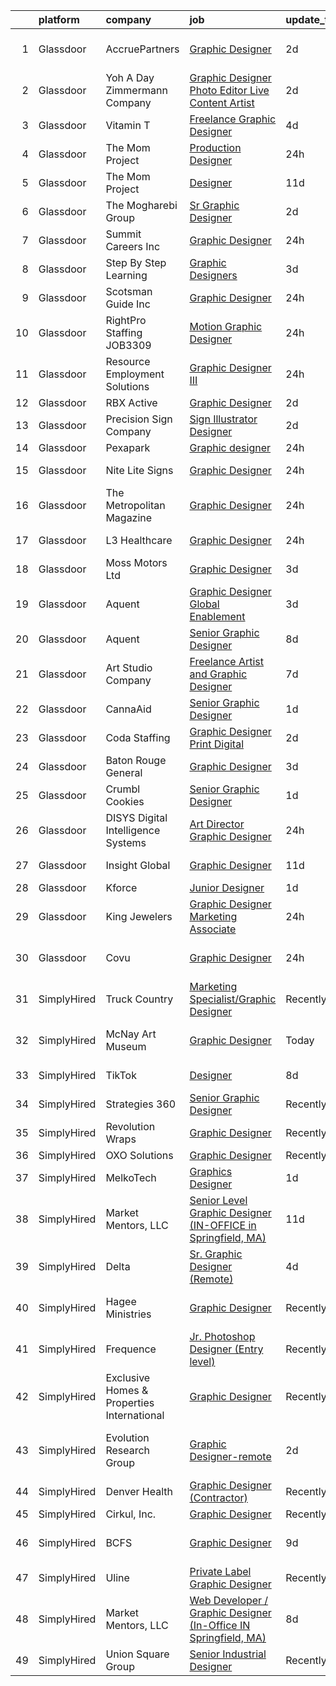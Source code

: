 

|    | platform    | company                                    | job                                                                                                                                                                                                                                                                                                                                                                                                                                                                                                                                                                                                                                                                                                                                                                                                                                                                                                                                                                                                                                                                             | update_time   | location                     |
|---:|:------------|:-------------------------------------------|:--------------------------------------------------------------------------------------------------------------------------------------------------------------------------------------------------------------------------------------------------------------------------------------------------------------------------------------------------------------------------------------------------------------------------------------------------------------------------------------------------------------------------------------------------------------------------------------------------------------------------------------------------------------------------------------------------------------------------------------------------------------------------------------------------------------------------------------------------------------------------------------------------------------------------------------------------------------------------------------------------------------------------------------------------------------------------------|:--------------|:-----------------------------|
|  1 | Glassdoor   | AccruePartners                             | [Graphic Designer](https://www.glassdoor.com/partner/jobListing.htm?pos=118&ao=1110586&s=58&guid=00000182de127346859fe6780e1e18f4&src=GD_JOB_AD&t=SR&vt=w&cs=1_e1f20e58&cb=1661583127728&jobListingId=1008091648049&cpc=A65DF3A704A48F9B&jrtk=3-0-1gbf14sr7kcn4801-1gbf14srqjm5f800-1b759a51dab745d1--6NYlbfkN0Cmq1pj5Dwku4j-j-jMxiR3p8DjIx5wPgrGZP7N5_dynGcPrp9S6jFTdQmrnz4JPZUYKRp41xuW1JN_i3niDfOPXFwpjUuxozI3iPeZo-DMHAWWx8A5ZAzOMlWjeO9crYuVmJBXDafwTztdsHcaye1RuATOvGeSX4PZGJCfImPDKafn-17UvH6s8kPyuuP3StrGfeHbQ94GeYNoGjte180nMk0Cu4yoVdmRJ1MgB10LgaTf0tAiFuXnF0v55nOO26TAiwaEufLYsswQLI2mjorzsZ4CWC68sXHT9O1oGBGfPb2QuY8Uh6K3va87NNepp_g9qyUemav0owUVDlKzze0UFJVN6U9xtpflZti5-2PdqVytqpiDK-QEO9uvk8_E3GUX6eVqj1jNwUObhNPTN1g0nGRSci631xpHT66r7s0aahm8eiWlH31_7ngpVW-7durSo1y-cOldm36KfaOxOfAeFn3OsK3N20z3-PUbCbeb8gIFr3sNJHgW)                                                                                                                                                                                                                                          | 2d            | San Francisco, CA            |
|  2 | Glassdoor   | Yoh  A Day   Zimmermann Company            | [Graphic Designer Photo Editor   Live Content Artist](https://www.glassdoor.com/partner/jobListing.htm?pos=123&ao=1110586&s=58&guid=00000182de127346859fe6780e1e18f4&src=GD_JOB_AD&t=SR&vt=w&ea=1&cs=1_d65d9b5a&cb=1661583127729&jobListingId=1008092127841&cpc=3BA4CE39D5B5DEF5&jrtk=3-0-1gbf14sr7kcn4801-1gbf14srqjm5f800-97c04bff3b3bab67--6NYlbfkN0Ae6Qmv8rNb3d5rEsMPL_plhvilYeiJERi7JqghURwQ9bq2mHgMGRGP2iYP1nqVQ_DIMryfs6BR5EyRixQCSfQQ1MuICmH795knzpaBdGJ9kSIKAtOkBBd-jxD4vAb_KigNpgnSCuBybEGJIMe3pDshcVyifdrpJZTLOeu60HVqNcceI-_ovfmSv43vsVD95zccYtfNBinTEEexBigNVO1r4HdNG9p57MYq67ObIBz7DR-V2PQpBmSJ1z8LkMW-D_A-Fl2HRQeLmoSpdZ4p5-VzHRMG1fWaaTmiWBV0u5Dho-SY84EiTPEnY7f_jtuOrqXvpnHbvCv8kznkQRFUTFPMX4Y8dRgLm3huVDZaz5w6GlJfmhbaIam5A9OGrT7AqJvqxC9Ck6ncU0rjcssI2foLYY8rWGHJ_Y6rdKn9r3V9BM8VBiDvldfX_FqhfX-4aKjmRDmQxuLP3Ti3HWVk_I1IkXYs4Nwjx6w%3D)                                                                                                                                                                                                                    | 2d            | San Diego, CA                |
|  3 | Glassdoor   | Vitamin T                                  | [Freelance Graphic Designer](https://www.glassdoor.com/partner/jobListing.htm?pos=116&ao=1110586&s=58&guid=00000182de127346859fe6780e1e18f4&src=GD_JOB_AD&t=SR&vt=w&cs=1_02a2d382&cb=1661583127727&jobListingId=1008086601410&cpc=3BA4CE39D5B5DEF5&jrtk=3-0-1gbf14sr7kcn4801-1gbf14srqjm5f800-2a6145ba527db4e9--6NYlbfkN0DMrcEu7yrtATojKJA7cEzGQ3FdRGWLh0CZQInL4ECGI6k5tN82kdM0OKoro5eXmjr7fUV5Azx3Q96BWSZXuEWamOGIxyfpabK2cK32W33kaDLMrubszJ7ACE4QBFRowpO7OPgtdidJKZfp5BJdzYYWnbxJHdDl6AUClhl1fsYER_XCq11VHxu4-rp_A4wXIzcR8SpNA7o0WSSTs9gUURxa3skhX3Jt3oj2q6OlokdD290hcpgVdA4xIrEpH3wol2g6fU1zmbH6IK6lfzvbpstdA4006rR_YzQGYVuz9RPNLoHTswYvqYawWFi31UzGc9uKxj8TSADMBYenahFYX4euYPGiWv5GNc0SmfbJRFZLtwpnKEXSuaYc0Miro2RVabvj5Xl1LmTQisH9-K-hZpYyEO0sTsjRw-43mRPTaTPAvEsLpgYBLNgkkvdRBN5Z1WwQ_1TFfsuePjsH7qvRHcUQEsCrP2BSpkE%3D)                                                                                                                                                                                                                                                  | 4d            | Remote                       |
|  4 | Glassdoor   | The Mom Project                            | [Production Designer](https://www.glassdoor.com/partner/jobListing.htm?pos=121&ao=1110586&s=58&guid=00000182de127346859fe6780e1e18f4&src=GD_JOB_AD&t=SR&vt=w&cs=1_2895965a&cb=1661583127728&jobListingId=1008097814880&cpc=F4EED0218A761C36&jrtk=3-0-1gbf14sr7kcn4801-1gbf14srqjm5f800-cb35e05b467098f1--6NYlbfkN0BDp_epf89aHDQhKpPegNJQ_ldQpEFZQsM9OcONMGxWx6pU56EKHF58QjVdAUvn2gWoL-Ic8rBLwdDlv2U1PFX2xkTH8PESUYB_mLTdiCQupCyzEtuDEaJ0Arxxmm_hRGQPo9cIuYBKNg8FCHq44k0X-i3DRSfthRoK8koPMIUW5MB5y0kbdTo2Sx-Ss1wGIqhxIibJ9iHTIuTCVLOQKld69pbGNtS_e-O6vQw5t8URAvyMhf67yFrig8jRRGpfThWT5SaqQyotCZfKkHwqZXpzk7jmebez0Ycbrt7ilB_t0aBal4mZOJoYy-2wjE2qemKjRiaIj0JtQZuq1Pd1bYjx5ODTZNRTV-EtDbsnVKAO1eEsnRcH25I-39DfWwjenbyKGangdnpIyDJ_i2Uz7ujdVtwh1MED7bNh6eDtPquHP2WGIG3wup05iZVZUmgx44WF4RLRaauGwEL4rL7HD3509gPT54LMLpzMtceW7Kwmmp-SAuq2Gv8IObk2Yl6B5joltN0rCzl-xb-_b4jNCSLIXUpwT0B7RguTRRIzRvR2ivxR35L5dMScRZzya62A-9XvhwystV8drQ%3D%3D)                                                                                                                                           | 24h           | New York, NY                 |
|  5 | Glassdoor   | The Mom Project                            | [Designer](https://www.glassdoor.com/partner/jobListing.htm?pos=124&ao=1110586&s=58&guid=00000182de127346859fe6780e1e18f4&src=GD_JOB_AD&t=SR&vt=w&cs=1_ee4e70ee&cb=1661583127729&jobListingId=1008072694796&cpc=2CAED5C921A5F994&jrtk=3-0-1gbf14sr7kcn4801-1gbf14srqjm5f800-967dc693308b72f6--6NYlbfkN0BDp_epf89aHDQhKpPegNJQ_ldQpEFZQsM9OcONMGxWx6pU56EKHF58QjVdAUvn2gUdKzeHAlSzK2W8Xh7fNOiY4bIhcEosveEZyAAoCT-VrKXDSbw58AmxYsT2hUcWzpewXjtM0uafV5hZDNjIC43RcCvYBHH4E7kMfL9hHre1Nsr4HFgb0YkvLfzZCo5BIWv-Kfw_S4GPAPkUYu0x4C5uBC5UmuO6oceTdRDBzLVPL-m16Ul7D0NSdNGAH6-DdCL4IRc1hU6FAR_9E0MRqlqe7INDYVcMHdQkPvdcFMTIcVfJGyycVq0RplEGjo-npij9fGwv3tyjj9qsYczDouzHbbkGdV9tXbh_v7Z23WjtHDpQegysQKpYV_SXHpdbFnen3JEIB4gL-lbdCCwLFA8Nw9EaqyFhQFSYFX-IH9e-4cKM88AoaTa6O-TW2TdNKgG-SKiTY906x6s06koSmbUtYU-8d_yhqxZMw2aoNCFVkq5W3SL1w_SoMX5KmikZb2jZnQJYjI0gbXVfrleVUW0m7JYJyYmYOga4M2g92fda14pjhpblU0Bb_O1O9qXnqq4snWF2JF3rLg%3D%3D)                                                                                                                                                      | 11d           | Beaverton, OR                |
|  6 | Glassdoor   | The Mogharebi Group                        | [Sr  Graphic Designer](https://www.glassdoor.com/partner/jobListing.htm?pos=110&ao=1110586&s=58&guid=00000182de127346859fe6780e1e18f4&src=GD_JOB_AD&t=SR&vt=w&ea=1&cs=1_f3fa637e&cb=1661583127727&jobListingId=1008092149087&cpc=149B3D5996025BBA&jrtk=3-0-1gbf14sr7kcn4801-1gbf14srqjm5f800-d8b0986554671f15--6NYlbfkN0CdcVd3SDA1nO7RkKTAACmPV4xEt72Vls8LI2dqcgyOeNfcWbYDeCLRymnNow6wFu_UDi5KvXtxx4Bz9H6-7ee-kgo4nHcSRGICRPCVAdTzkha2xcbZ-aiKiBLAOYW39SdI7XLlSKAfN4G685nlhuTTXev0R3MJzWfBEZAWfnwV8LFHta9WKq19ExfHnloSiwQjApdO7Sq4GeKuXIaMcqcCLIM2Z9oHwuke6f0TIh2m5mrpXUFi-O8KmOH9zgKlVrs5KUDlbAFNO5DofbIvV8GyaZBgvnwSE_ruEJoyre-Z_qqWvRLJZSHKqttpK5PBWyusDkr7Iy_Mo02lXPB71G3JSqgD2D0_7r1vjBN0PGlFyqmnUrZh_c75LTRYQQIj2oM95moZ--NwIv6D7AZ0UqCYlizajTWL00AvG6WNtw39QbI36G0QtsDjbPQsecnJERcXXf-x8T8B0_1e9V_fiiec_4SHPSvntOWy20CrLdZSx7aUQT540RTc6A5VdVKSU-o%3D)                                                                                                                                                                                                                   | 2d            | Costa Mesa, CA               |
|  7 | Glassdoor   | Summit Careers Inc                         | [Graphic Designer](https://www.glassdoor.com/partner/jobListing.htm?pos=127&ao=1136043&s=58&guid=00000182de127346859fe6780e1e18f4&src=GD_JOB_AD&t=SR&vt=w&ea=1&cs=1_5cd1451f&cb=1661583127729&jobListingId=1008097442437&jrtk=3-0-1gbf14sr7kcn4801-1gbf14srqjm5f800-6105d00fe1fa574e-)                                                                                                                                                                                                                                                                                                                                                                                                                                                                                                                                                                                                                                                                                                                                                                                          | 24h           | Chicopee, MA                 |
|  8 | Glassdoor   | Step By Step Learning                      | [Graphic Designers](https://www.glassdoor.com/partner/jobListing.htm?pos=129&ao=1136043&s=58&guid=00000182de127346859fe6780e1e18f4&src=GD_JOB_AD&t=SR&vt=w&ea=1&cs=1_020ea8d2&cb=1661583127729&jobListingId=1008089893648&jrtk=3-0-1gbf14sr7kcn4801-1gbf14srqjm5f800-9d5efbbbac5ff951-)                                                                                                                                                                                                                                                                                                                                                                                                                                                                                                                                                                                                                                                                                                                                                                                         | 3d            | Remote                       |
|  9 | Glassdoor   | Scotsman Guide Inc                         | [Graphic Designer](https://www.glassdoor.com/partner/jobListing.htm?pos=101&ao=1110586&s=58&guid=00000182de127346859fe6780e1e18f4&src=GD_JOB_AD&t=SR&vt=w&ea=1&cs=1_cb68cac6&cb=1661583127725&jobListingId=1008097527336&cpc=BFE8C4BF51BDD557&jrtk=3-0-1gbf14sr7kcn4801-1gbf14srqjm5f800-6aa205e0ef331a9a--6NYlbfkN0DbYZcs_UJOeC4ChOpzr4q94_YFUSwL-W0cUimrDC9oMbJ4cvG5OkOdTqRVIxksHDrGmXdguoIoaI6GKIPxggH_UlEJInekOloNBoSbLGyXgfGmUx73GQ81-obNHXeJm5eFQCaAhHtfziL-bjlfvYu0Zndtf-23CC4V2OunCtIWSNjdsa4SXzie-2LUnOX-Pv9rVADRAxYmv3jzhoHEfjCkxYPaVJDoAHXB76vICdW0LhXnpsc7NBbD-4owFS4aXsvfYYXDBAhHj9EppHz31aTuVoH7jlGX0W8DLmYPW7RVn0Fk4XmCFddBkmD4y9lLs8DBQAWwrIiPm6Sbfia0vKT3vzXQBGESma5foGf3lLWqs35MY-tDtp9Rp_9Mjx6OzygYku1kebUEN-GR8Prh1k9-uOnrhJE4htJSlM1ggCwJeuNN-NwtiPoh60FdiG6TBAHHX1V7MVbTKwpODZ1GtpHKNxAwgbH5lxRqrARCMXcBtMwTZM1ezUEsNOLV1soBNtkB2HYtnZ_pAA%3D%3D)                                                                                                                                                                                                         | 24h           | Bothell, WA                  |
| 10 | Glassdoor   | RightPro Staffing JOB3309                  | [Motion Graphic Designer](https://www.glassdoor.com/partner/jobListing.htm?pos=114&ao=1110586&s=58&guid=00000182de127346859fe6780e1e18f4&src=GD_JOB_AD&t=SR&vt=w&ea=1&cs=1_6d596b4c&cb=1661583127727&jobListingId=1008097046697&cpc=F5E96E35A1725171&jrtk=3-0-1gbf14sr7kcn4801-1gbf14srqjm5f800-a888db8d285ab9b4--6NYlbfkN0CJfZ7eZoXlu3WpIyheS23JADRVPs__lPnDPOApCreD6qTRTNwQoT5isMbXmmLQIuzE-sKyyN66_dV9GDrzqUg4qaWg7T0SddcfHfCNDJLB-LlVil4tye1OKMb7hiXKPqD-SMvLDyqKIGN01OQRWMS5H4WfP9xjbOto9v_t8ieYqbODSWv5igz7gM6bz8GNGQtr1ybRHIFuVWY4n-oBa7EpTpbKzDClm834Ai9tVk1F6vuTeAYNmVHpHHYTsS-zVBVUfWkPgEXLe0VbNnLijEM5A0gNocHydMKa7cDRbKfNAP_KndGpzWTuo50WyWq9JYTbu95C9g-RYyyy3peUP3nWpKddh3UDmISc7LE6QW4L5i2-0ZeJ14z1vAUn4X7QxkfNCZtPXNH4ZodAE0DjJJVKutkZswNNB55bF1-F8Jsomo1MwilmB4P0cNXTCmT_vhUfqBmxlp6xP1usF7tunZMr31x-nSM3A4HXrRwqbhocVUp6-Wye09F7AmmuYCKHdm6RMootR0xRYucdkeCt5HiJ)                                                                                                                                                                                              | 24h           | Nashville, TN                |
| 11 | Glassdoor   | Resource Employment Solutions              | [Graphic Designer III](https://www.glassdoor.com/partner/jobListing.htm?pos=122&ao=1110586&s=58&guid=00000182de127346859fe6780e1e18f4&src=GD_JOB_AD&t=SR&vt=w&ea=1&cs=1_77486fb3&cb=1661583127729&jobListingId=1008096972655&cpc=1CBFC3E34E2A31FF&jrtk=3-0-1gbf14sr7kcn4801-1gbf14srqjm5f800-7a9a9db269452727--6NYlbfkN0CMow0D_4_5Nl6HIzi5gcbSe6LV3czUvLPcY8ePqTJDHJ2KbivIBSmfiM_VIc6hM1rfN3tbYcIvyIBcYhP49QoNK3mtRnOEXbeXz5JP64Glvxjgikwlczlx2tvZ2BQJF2LMkdrsyEYadGF53KhG_vWgeEZwuPmmj5fkUl-LRWmAWY0-jb457XClAKGz26cwwU0sdQstmOsDiBBR_endtFTyKl1KGUe93GJrDXI67UIFQ0m-1O8NsZLHCRAxqJYUcueLXj2mWxDoi1Q2qEJaOAQfmULiNN0AYi_GBoVnVmLfDCZPHaTooyXiKnbV1X20xdSdqDcdjpKWCwSoWkxseks0sHlWAYm_kfij5ys44JILazaKtWxU3g-WnaJozu-_ujY6eWm18K6GmSsHZU4pQCZS8GZ8NCPC2dmKtgRjmnlwJpV-A3zs4K5IGkO9kfjHPpRUXGzt-BdStRLHButXKaGFgeBOA0QPjv58CHPlXIkYpqgDO05k_uO2eYJrnK_0oq3GfnaMfA8PL79YVgCfAqAKoKVvHHKOk5sE2YaRM5OORPBDcugDEtAyD5oi1ZSCPlgWCBQVVz03oRStKrzVx8zYvBoRpuqEA-gMb4z8sYXFiY2rsDcUrQdNQRSQbVhjsG-oV_hJw1r96BNieilAvTjxWtO8FWSfQBYOL8EQ53Ij2JkYT_wkJCSsVOEieMiWY9dKUIIQxGkw3ZBm70sD1FhJ) | 24h           | Smithton, PA                 |
| 12 | Glassdoor   | RBX Active                                 | [Graphic Designer](https://www.glassdoor.com/partner/jobListing.htm?pos=105&ao=1110586&s=58&guid=00000182de127346859fe6780e1e18f4&src=GD_JOB_AD&t=SR&vt=w&ea=1&cs=1_dac5834f&cb=1661583127726&jobListingId=1008091189333&cpc=5EFBB0462F9C6B7A&jrtk=3-0-1gbf14sr7kcn4801-1gbf14srqjm5f800-289573004f7456a5--6NYlbfkN0AZvhOkyAhBdk5de4Z0mdPYLhvhL4eVWkjtXgH2Go7PuIdAUD17TwMWIJkGRmLZnciOa0W4erjuapWt7X1kNEoSs4lcJEJ8f-9ZQDICDPK47gZt1PkkeeQuVUPlJ2O7D4GBwhz2cGwx3nljkv6kwc9qTbZVxZU6WgrQIH_-wF3tEdalNYITdhZoA9IpdQdXY0yoINB9i30ob-0POQktAnZJZjJkKe9DH2fAlFmkrtrnGNh_As7F-rHd1xkvMg7wqUh28t_xZJAiuIyoMbl5I4Q-7IdXp_hWGMVqBU1Gi0BsYVlikISU_BxAS8JV05MJ3ijMGtPu6e-_BPZ-cwQi7LqnbsWM4tSUpJEQXwigJsvVVpdzGwg-K-L_JlhYtlGK9y8l-y7i3OS4LcvjDXwk0YBaEzfHn2Ls6DyhNoh4Jv7c3ZpMtOt3D22G8vXqlYJspDDkYCGZDgNyTGxjdVR3mHGG6ELSK4sK3VAmHFW91vVX3F2BCYjW5fFZ)                                                                                                                                                                                                                                     | 2d            | Remote                       |
| 13 | Glassdoor   | Precision Sign Company                     | [Sign Illustrator   Designer](https://www.glassdoor.com/partner/jobListing.htm?pos=108&ao=1110586&s=58&guid=00000182de127346859fe6780e1e18f4&src=GD_JOB_AD&t=SR&vt=w&ea=1&cs=1_389b32a2&cb=1661583127726&jobListingId=1008091328277&cpc=CBEBA1A9D941894A&jrtk=3-0-1gbf14sr7kcn4801-1gbf14srqjm5f800-d538a343d84c6ea9--6NYlbfkN0Cp_WSJKd_Pz82imZmURPbhd3kYBsiZi4lpMLOH6vOlLPzokIxeo4E36x6_oExGbIYNQIG8VvVFOr3L7vCYh3gRewMD6cjJXCpfxYfDAQzfbQbC5s5NQzrc6ZggbkFx2nHvysUGZ4ilHt_fQAuyZ1SEv5pd_3AvhIIkmLKLLs_hbgfjmv0AjEYMHJI2IoEMT33Gd3lRo3kzgdpXXa7Sn3yby9mXRZaOfbqr46YUvuqA1rRryAP9_dK6U8LeY3MktBv7UbwJjvqPTLm1s52JGVF3RXQotRs6Wu21VHPpcm4fyOYZBU-H_OCqP_lbfzpSHAp2b-sioOqy7oblGJf1y59WnwHYZ6TzRnNmEt-Z3ehePxbNOajIju4nSdkQiNWhMns0YTGW8wDbRIQh8Fa1Kb01nMCuLy4Kjx94wKF2NVHDoTAzEpm2GFWd3n9LvKIovD6rhvuoifLGpynj6SQ8mzh9yVBBw5vPsIWQrNRbLfgL3N-dTxB2ImkiNKHPwZLi4-w%3D)                                                                                                                                                                                                            | 2d            | Golden, CO                   |
| 14 | Glassdoor   | Pexapark                                   | [Graphic designer](https://www.glassdoor.com/partner/jobListing.htm?pos=125&ao=1136043&s=58&guid=00000182de127346859fe6780e1e18f4&src=GD_JOB_AD&t=SR&vt=w&cs=1_ee71536d&cb=1661583127729&jobListingId=1008097799772&jrtk=3-0-1gbf14sr7kcn4801-1gbf14srqjm5f800-80ee3eb2c9c478f2-)                                                                                                                                                                                                                                                                                                                                                                                                                                                                                                                                                                                                                                                                                                                                                                                               | 24h           | Remote                       |
| 15 | Glassdoor   | Nite Lite Signs                            | [Graphic Designer](https://www.glassdoor.com/partner/jobListing.htm?pos=107&ao=1110586&s=58&guid=00000182de127346859fe6780e1e18f4&src=GD_JOB_AD&t=SR&vt=w&ea=1&cs=1_b1d67712&cb=1661583127726&jobListingId=1008097710154&cpc=14D5209370AEC984&jrtk=3-0-1gbf14sr7kcn4801-1gbf14srqjm5f800-ad108c851840b198--6NYlbfkN0AStM5uF7tBLhgm9_FHbovZOUaMFf5ohfSncfvniFoe_8NvqgvHYA7pjT-mXTY7g-l04IbnFGzpjQIADNZTg80hK--u7FpXjkkhWOPakryl5mCcvXfoLK3eCtoC4WF8JS9sZhsJ12gqtcV7MPYufrzOwvvOKW5Osw71R_9iLvskvjIKyVNghlClxAWBHpQR2k_BYQ826YTvjQagASS3qGdN0G2cu0513xHA40URM6ow9ZEK0Ff1phdiJ7STShcFBzc7eKLinopqsPOkC_wM39cb26E_7v0PIOT14qOnfbCGaBOHTkJjaZhuqBjVmmE0YA70TxaGhquqlWAN6AoKESlABG7_6nOTWcwc3wgWvCOuba1HeOYt50vhxszfPPVn6bPK3l3b7aQFPd-hWdE2P2YgfWGD-ZEQz4dnHlOGqZ07UwVKycaEamPm22eJJ-MOdI2mae7jwRzUWH-7VGpTcDGpDnYHR7A9pEfYyR-0azOhy5-210itjNv0-3hTqvepaPuTztMZRMz3fA%3D%3D)                                                                                                                                                                                                         | 24h           | Santa Clarita, CA            |
| 16 | Glassdoor   | The Metropolitan Magazine                  | [Graphic Designer](https://www.glassdoor.com/partner/jobListing.htm?pos=103&ao=1110586&s=58&guid=00000182de127346859fe6780e1e18f4&src=GD_JOB_AD&t=SR&vt=w&ea=1&cs=1_b5d622a6&cb=1661583127725&jobListingId=1008097048338&cpc=A8EA696C92E7776B&jrtk=3-0-1gbf14sr7kcn4801-1gbf14srqjm5f800-f4530187611f929d--6NYlbfkN0ACu_hgM4mYOpGjE6TXudS1eLEYdlotK5aSiNrSIRlNjkkh_z-L-is4iZHkUnPaTcfPC8yswahdH1WJCeIXJQ4xhpECcEzNVcDLijQdw6b1Gv3fZjv4v0WleAFaZ0RlcEQ8K-aUYgTQQvCUtsOoF-k4NDm4WnKUTNz2x2zwQ_kUdDmIfDpMq-AdgTdBeLmzoJZclbWirtuSfN_ahgz_IMylKtqiBz1Y0l1rViJipg3BwiItITG_AZ-d7P1tzP9a5MfEFlMtMFtCbvKN8Od_1XNDooMWRiIgni2FejmtUIf8q6Y-DtkccDfZJeOuwzidJo8asAYIqXWwZim70WIauaV_8Xj3xX-T2PR9iBVrnlV_m52B9jf5K7jtjqMzhi99_YUFcOFFiUSjim81IObu9nqz1dXOTfLtFQ4yqxU6DonomBqJ2zqyr1nazHZ4TzgAEVSZZaxoK6DKMeKoR82VUQl2lH5iAzSyJJoF_RzQKJOqzOFdmudOzpmGfa5kyj8pu-S0uFug-Bxs9A%3D%3D)                                                                                                                                                                                                         | 24h           | Remote                       |
| 17 | Glassdoor   | L3 Healthcare                              | [Graphic Designer](https://www.glassdoor.com/partner/jobListing.htm?pos=104&ao=1110586&s=58&guid=00000182de127346859fe6780e1e18f4&src=GD_JOB_AD&t=SR&vt=w&ea=1&cs=1_317603cf&cb=1661583127726&jobListingId=1008097417290&cpc=9C2286EA3771AAF6&jrtk=3-0-1gbf14sr7kcn4801-1gbf14srqjm5f800-e39332026d80e6c4--6NYlbfkN0ATuzukLZvOA7Cxi5gGVTPK8s05ijijAIGQnHXs5Od0Xxlz_9ucv3NNLccnH4K6nM3FLwoqtQGQa5yrOAWrNB2pTKDiHzuruvRkWrdUTuNgDcHE0EaFN093eO2aFV8Whyqeh5i6LjlCupAVuCqTRWuCxBTgJPsDbmBcRJpEASU28EPELiNgDK4b-Ikp2gsUbE-_gLEYA9C7vISrFFLf_MAnrNF4sVRE1LcMchH6cSRE-ngrEvwp5Id2YCDEvEXe3X9XMiq9nmn_ZZxdmm1yY7aWFczq3SMfi6bv0HinV3tvItERGARqpmws5WmC3OcDZX-lHK1QcZRBHf7D-TZGz91ak9wUU8lnX0yMlDByYUg9cKqGUwjt9L0cIXsi6bTSekvwSjBDZVaZDNcUH7LIL3gk-6gVm5n6sZ1z8gjbjuqFiOJp8_KXiyHr1eY8QRUYSpltbqLKuUp39I_2aXb0Yz2j6eQv92gSU-vpqKwcfY-98Kfr8Af5DpJoxrDteL97SZ4%3D)                                                                                                                                                                                                                       | 24h           | San Diego, CA                |
| 18 | Glassdoor   | Moss Motors  Ltd                           | [Graphic Designer](https://www.glassdoor.com/partner/jobListing.htm?pos=109&ao=1110586&s=58&guid=00000182de127346859fe6780e1e18f4&src=GD_JOB_AD&t=SR&vt=w&ea=1&cs=1_8bce5f82&cb=1661583127726&jobListingId=1008089439112&cpc=D69957E0862862E0&jrtk=3-0-1gbf14sr7kcn4801-1gbf14srqjm5f800-a59bb8619b1d1501--6NYlbfkN0AO6P3nQQmedbl83GwNa7OohnsrLmja52vUai2UirdROATBDeTXl1KmaA03busC5x82bJFJAfQ0NXDG8zePslFLa1YByHY-tOpEsgobmwi3ORdkZ1p1CIMK3mV3KkQKUS993eWZsZRs667OEMlALbrXkrnzDVMva0AKebS3Hv_UahYlFYbOX6Dlx0CRvMzExqv0cxC8ylN-lNimL24c2JagW4SFCivDEzOY4uE2_INputFy_7WiRoyvOPYqHUzZcRWfKN2f3JB3w7fZip-CD8lhvnXAWZuW5mSyATdoZh86VRrRIoIvPH9BzjcKZckkgY8iy5-egY_pd_C9aoXJMz9TEyuMd662I6G-Ic8YmJeCoYC6K4MkTPO0vY31QNftMJjwkylbRWEGMgK8yFoj0XrP4VsrrXfVvwoVWIrZlVooTkqs7dj7fxRBmkM_0211QybaW36DvG5ErFg7ff83MbQi_a_Ae6vDOPOsb7T6Bo1DlL1AJWQBEmH8)                                                                                                                                                                                                                                     | 3d            | Petersburg, VA               |
| 19 | Glassdoor   | Aquent                                     | [Graphic Designer  Global Enablement](https://www.glassdoor.com/partner/jobListing.htm?pos=120&ao=1110586&s=58&guid=00000182de127346859fe6780e1e18f4&src=GD_JOB_AD&t=SR&vt=w&cs=1_52641a7e&cb=1661583127728&jobListingId=1008089329193&cpc=F41FEAB56D215062&jrtk=3-0-1gbf14sr7kcn4801-1gbf14srqjm5f800-c3336224ba19dae4--6NYlbfkN0DMrcEu7yrtATojKJA7cEzGQ3FdRGWLh0CZQInL4ECGI9gD0Wolx9R2EDT7B77c2cRrTdmS15zQI5Kt5qKQEs9K58KxDk0HNH5KM1JKQpMBwgzF9rFTbIL_JFwaCRir1PvmAVw08v98e8-nzrcgRwEEClcY-VvwETDMyOLnWpkC3bhO2rL-0d8JyxWuWvN2swf1Ld5WXs1f-M0cHwjmBlAlaSbG5Rt8NysUiGlKhVIT17gmTuiwhdXvNFuD4MUQwDuuxStDT5G1q-mt_GRBWAUKpZLFrCcoraLChAfNaOqaIEbgZImJ9jedDMsO3StywKsFhKQd02zF6xL94IIJmm4NnLbx3PTOOF_99-4FQGbpp8K3nTmlZ8pMEGKIq9hlAFCtV4H2sERnjr2GclQcVNdO2F-_Uyxin9XhLzQIYVNfRzdg6Ep6lv1DhiLIekbrKN5zL1RvQ5JYISRVuKneImnc)                                                                                                                                                                                                                                                       | 3d            | Remote                       |
| 20 | Glassdoor   | Aquent                                     | [Senior Graphic Designer](https://www.glassdoor.com/partner/jobListing.htm?pos=119&ao=1110586&s=58&guid=00000182de127346859fe6780e1e18f4&src=GD_JOB_AD&t=SR&vt=w&cs=1_0ce1b440&cb=1661583127728&jobListingId=1008079523530&cpc=F41FEAB56D215062&jrtk=3-0-1gbf14sr7kcn4801-1gbf14srqjm5f800-08883b88a8db71b3--6NYlbfkN0DMrcEu7yrtATojKJA7cEzGQ3FdRGWLh0CZQInL4ECGI9gD0Wolx9R2v-Aex0-GK06A2fMJB6yTHxzk6oxxKY-DZBHMYGbnspwqQX60Xej05qq8TCr2PeJ6NLd-X2UfUXg_IvWTX_LcDISePaBgPm4PMhJQjQQLUuk-w9p0dh06yOwdycFkR6OwVr0pgCGXya8K0gVl79G3kx2WDcP04KKDxM_7_xgn0ebBdwSbUMfyM3mf0iutryZcIkA2flQLNENWVfGuPy1Nvnnl-ZQnMMQMfeC2-vxEb3b3jwA9qCRTEFAFHQjvdYL5wyxFoyXrcRQd9YqetqnAe1zTkW2g5eYVFT1DJhm8QTbp-gGuCaY30JnSkikqeRcuUhOCzAlMuHZiUV2Uc2677zJJLRonnrCvzwE2AsmZuZcm3p7b2IjhnWxa1gK8oyLg5qTM8BY5w6Ir_fLS8fPR2w%3D%3D)                                                                                                                                                                                                                                                                       | 8d            | Atlanta, GA                  |
| 21 | Glassdoor   | Art Studio Company                         | [Freelance Artist and Graphic Designer](https://www.glassdoor.com/partner/jobListing.htm?pos=106&ao=1110586&s=58&guid=00000182de127346859fe6780e1e18f4&src=GD_JOB_AD&t=SR&vt=w&ea=1&cs=1_b1ecaa97&cb=1661583127726&jobListingId=1008081695157&cpc=56C4EA4A1A191A49&jrtk=3-0-1gbf14sr7kcn4801-1gbf14srqjm5f800-9396e9a279fa35b4--6NYlbfkN0ALmgNf42x7YEuTLQ5-efStH_XBJQTIREy_nAcK3-m3BWqXDy3YkN4oAc6b69r1uRLouu2J77DPjcaSY4APfgmbbrU4KVqSQO7uZ39vV_mL8O7pbwT-hghrNhEZLslXU74zVzypJ-0_FWcgjYf_JDjj-yTXcOIAuFFg42xALbDrLBUmgPHGROvLhGqPbmmABkLxITQFa4K0DBkID7WROWYvXg1_8JS8AlrLpsd1HpvLy2o4pkA0YftetpcoOBs49fIp8adq1qEh9nwEayyHDDWfwQ4s5fjomWeRgQUFYQbtupvMBXUW4WKPByeBkuT5qwYjDZ2QXV7BOeON2kK-rVoxl5ED6elEUlbqSm8k2s7OSmn5p51FXbCEi65ZuQdVoT42Im3Ev6mx6-0i5B-7BN0jIpiyVAxkilMAcDxNwd53bq8K7FlYkTnymnkrfUa-ug-9MZ5gyUvkTLKqvXxIw7nJ3czGQNZQiV0miNa23fxfbFiCmZxV9JMpvqhmblUW_bMasQN9wjkLOo5J62PlcLzs)                                                                                                                                                                                | 7d            | Cleveland, OH                |
| 22 | Glassdoor   | CannaAid                                   | [Senior Graphic Designer](https://www.glassdoor.com/partner/jobListing.htm?pos=102&ao=1110586&s=58&guid=00000182de127346859fe6780e1e18f4&src=GD_JOB_AD&t=SR&vt=w&ea=1&cs=1_326f4766&cb=1661583127725&jobListingId=1008094558864&cpc=75B6770C194DCF89&jrtk=3-0-1gbf14sr7kcn4801-1gbf14srqjm5f800-00e8462b0623fb0b--6NYlbfkN0BlEUO7h9oLQH_lS_HgsXuHMUHZ4iv0K-N3-E5R7X4la9Ftcy4DiTK9hYn2R-rYhePcuVwvCeGkT3iuQdISiDLO3adTyKHysXA2ICMjJ-eF6x9LctnVDR_6FP4r3GcNybXU4TlDxQ3bm0CFEjac6CIP8MEwbOYvzqIo9fBP1pBT7qqvNnEqr3z0BiWyP01Udd9SW-2b0qvFQIfysrwTEH1JiUnIzAY1sdBZeyuWUinHJv2t_tFFsm6uoUdKiKuU1TTg-jRTp4yICBJMz4w2PYLfx5CBeCSq9gPSUrGjY-hnPfTAafdljtrepOyX47rCqoaGZGkBbrrWoYIOG1f4Houz_-3807tlnhs_o62TX5PAovQVYdfbvkeMDoVZI72eSLX6r-Hq4WUbOtpoqZ6g61rhb4S-Tmx3VZz94-tl36SQ7Fq4c9L0D8bNo5eIHnSyKnDwZcM6tXRTzxEqPxD0kCVCy5Lvb1ExDNaeKZ-YvlcCTEuqHWByxI0WqwICKhO_aSr1FW4QPbAC6g%3D%3D)                                                                                                                                                                                                  | 1d            | Miami, FL                    |
| 23 | Glassdoor   | Coda Staffing                              | [Graphic Designer  Print   Digital ](https://www.glassdoor.com/partner/jobListing.htm?pos=112&ao=1110586&s=58&guid=00000182de127346859fe6780e1e18f4&src=GD_JOB_AD&t=SR&vt=w&ea=1&cs=1_a5c37df2&cb=1661583127727&jobListingId=1008091652812&cpc=8795CF9063CD573D&jrtk=3-0-1gbf14sr7kcn4801-1gbf14srqjm5f800-bf6ea5aac95a4eec--6NYlbfkN0C5up8pocnOUuPpfh2JSraYyMKB28tRRaLe15QMqOyW6AdaSU1ahSxygcAzLkjOs6mQGZX7qOBcGvD7husLz8Ad66d-o1bYTNWHPlwFkj2hjgQektR4Czdgsryyv3rNGvyOek0oApcGFZ54OYvLoOIb7yUBHE8p5qAeRYA6Bh725LVbh3JxdmYBOuEbQ0UA1UahHwB6r0SjIpKvAxzr0mc0s38WXoKHbyXkv02fp6gzVm3Ehql4gm1_C-wWgAvOlcrrV7JCBbujqciBFOX78V5DxqZo2CgTNIoXdGdOP_RBhiVMfJOFpsg_Y_swQ2BHQdgVmKupfMRnTTrTqOdduEQ_h4KBZX0ZXOUTRKnkKpWsS1scR8i2fMOoQtrstkjhOWSR1mU9znhRy8Rmse0bHfqhSsCGnUKSO7W4DGX8TbmyAY9b0n-gpZQe7y_zu6IHW8yvbCaH-jLNxl-w7vp1UkdrUTwr0FFDd0pZwKPTxLWS_bkAfxuLePdjMnP3ERJ0DNg1s_zxcvFej_yUzA4kOgTS)                                                                                                                                                                                   | 2d            | Morris Plains, NJ            |
| 24 | Glassdoor   | Baton Rouge General                        | [Graphic Designer](https://www.glassdoor.com/partner/jobListing.htm?pos=126&ao=1136043&s=58&guid=00000182de127346859fe6780e1e18f4&src=GD_JOB_AD&t=SR&vt=w&cs=1_2bb018a6&cb=1661583127729&jobListingId=1008087822027&jrtk=3-0-1gbf14sr7kcn4801-1gbf14srqjm5f800-c5c8e30817978819-)                                                                                                                                                                                                                                                                                                                                                                                                                                                                                                                                                                                                                                                                                                                                                                                               | 3d            | Baton Rouge, LA              |
| 25 | Glassdoor   | Crumbl Cookies                             | [Senior Graphic Designer](https://www.glassdoor.com/partner/jobListing.htm?pos=130&ao=1136043&s=58&guid=00000182de127346859fe6780e1e18f4&src=GD_JOB_AD&t=SR&vt=w&ea=1&cs=1_cdd1a829&cb=1661583127729&jobListingId=1008093732515&jrtk=3-0-1gbf14sr7kcn4801-1gbf14srqjm5f800-ae56ac6eb9b890a9-)                                                                                                                                                                                                                                                                                                                                                                                                                                                                                                                                                                                                                                                                                                                                                                                   | 1d            | Lindon, UT                   |
| 26 | Glassdoor   | DISYS   Digital Intelligence Systems       | [Art Director Graphic Designer](https://www.glassdoor.com/partner/jobListing.htm?pos=117&ao=1110586&s=58&guid=00000182de127346859fe6780e1e18f4&src=GD_JOB_AD&t=SR&vt=w&ea=1&cs=1_eda546a6&cb=1661583127728&jobListingId=1008097638434&cpc=AC285F3A3ECA6BB0&jrtk=3-0-1gbf14sr7kcn4801-1gbf14srqjm5f800-dddef2b0830758d6--6NYlbfkN0BTYkY06FZEdAAtNWO-eDAfNklmfZymsMF6eFRONl7rAMN5x_2sHrqXfWPo9rHDxSOybWjqvu5FbRAKp4Ye4mhk6wCx5DqucpuCpsiJPd9HKcUqEkXpl1aDN5rNSk046Z_3XF5vqLZyIItKRiA8UDRcHiI8TPJd4JeuEr9vNGKNEh0SMIE8Sg8Vw38KxjJxq1MxzrSD_tLFWuE64zjKQ1ZUydYnY0yCG_1jYrdG26GXo3n6oKmYBUDfYWwjDsyD5T5SXufxG3ver58kBh3z8D5P6xWDmMRQq6-Bk-Ai6aBQrNlJTiVXNHQF2PnGVNbqiYLMvtqJEenGgzbZUOR8Bd3UUfZX0CimdLlIJ8Eo_erqDcF_hlk_p5cB6_yUQ6GWpZCtt5dNijDKdvDg2aQfFuKSYfuxyXup6PUu2YkCZH2MW3MqVRm4jVC1MWFuY6xwHnfFaMe5MfjfL60JYqtzRgMJovnNU9qh5SPZhQd_W8vbU7dROZQJPm4rGYAj3f_ZUQSofzZUXjlUwPXt-N0RWpWO)                                                                                                                                                                                        | 24h           | New York, NY                 |
| 27 | Glassdoor   | Insight Global                             | [Graphic Designer](https://www.glassdoor.com/partner/jobListing.htm?pos=113&ao=1110586&s=58&guid=00000182de127346859fe6780e1e18f4&src=GD_JOB_AD&t=SR&vt=w&ea=1&cs=1_5f0cae92&cb=1661583127727&jobListingId=1008072469756&cpc=8795CF9063CD573D&jrtk=3-0-1gbf14sr7kcn4801-1gbf14srqjm5f800-94bc4dfec7494e9c--6NYlbfkN0BKkHZu3wF05EeDimN_p6sYpKCMArvwa95YdH7UpkaBCuXZAtggzO9lWFPdGsiWEnWoZKOtGEPRM2VDjm19OBMzX7uidoA9K6x6e119oZHhSg-cTAe1kYo1YZr0R8xgKo_Nm_6Iax-6L00BR3UBTLOWYv6fNRwXUwiMpRoMu4HTQtFGovdlvFxlR8XhnDwa19OumwhmUcMeSv-YQ8_Hof8fPrJs93WLGUOsQiX7dTY0hW-j4vz7sS0li7azuwQ59H7a3BXNiTxeA0EEjShI7RDLqVeFv_kUsSZqOGaJSXTup3m-JIdUEf_I3vpJWhXfz6A8u4gf48as1a3yPUYqwhyzUUMkhNIYXnVECkE8pkmFjJeFPXC28UhtwkV8ZxumKVto5qhrpLwHB8a6aaVL7lP0iO1GEXVsFLJ9lPOa35BD3dM3fbxs07Zb6Yobg05yuHrLPOFUTvlZrzZE5nHcxXJHEBvlcVEAMugx-J47DMFwu9AjwktByjb7xG0_Z8HacOI%3D)                                                                                                                                                                                                                       | 11d           | San Ramon, CA                |
| 28 | Glassdoor   | Kforce                                     | [Junior Designer](https://www.glassdoor.com/partner/jobListing.htm?pos=115&ao=1110586&s=58&guid=00000182de127346859fe6780e1e18f4&src=GD_JOB_AD&t=SR&vt=w&cs=1_aeb69b5e&cb=1661583127727&jobListingId=1008094267894&cpc=AC285F3A3ECA6BB0&jrtk=3-0-1gbf14sr7kcn4801-1gbf14srqjm5f800-817b2b742e64e586--6NYlbfkN0C5IatSLh_Ak1q39eQQoPIxD737RW9NeiYGvIRXkrLjEBkC4LI6KweFWWPiS1PvvlxUGdptNRpw1mKcG6uwONvCySWnoOePvZjv-5UDHtES02hrrnV6BclfjQyml_vWbILDvjFYcbpWqzkbxJHd24OcR_-727oMjFKmKdl_pqhcqQIsexL1rmigQoTUCVV9GI8Vwr3wREQR2HuhfGOQ89vSEdczseBQV_n_bipy3DQ2utWogGivV1h0h6G1is-Qru7VvtOeRvlIn_qjawNQ97BthGObXmFXSghN-smCVHj-LqrZFo6eqE4VLZWFHkC_ivwK9vXnF3QdlXMUo09eIWS0y9Bmht4ewocx5FalIpsUAA3056bi5scXviXkHsZck_bwYPzQpCq3I8BYTwjKkyMCj5TC4SH-7gxGw26vXlib1Hx_rfeqEh7SDtkzCFS_ItGlqyVHnnnP038OtOMtIjqPoaIfIioarhh16iloB72neM77H_az3MDd0k8Zk7zxetbLdfqqTkGiMhrQb74Kx2yaMoIPsHIoYGXINnV8kQRoAUllkayqrc1FH_SrWFK_vhIo1lZO8E_e4oYe-QfvW-e_9zpQrlIKhYo%3D)                                                                                                                             | 1d            | Draper, UT                   |
| 29 | Glassdoor   | King Jewelers                              | [Graphic Designer   Marketing Associate](https://www.glassdoor.com/partner/jobListing.htm?pos=111&ao=1110586&s=58&guid=00000182de127346859fe6780e1e18f4&src=GD_JOB_AD&t=SR&vt=w&ea=1&cs=1_39c54151&cb=1661583127727&jobListingId=1008097334565&cpc=0FE1F5EA2BC84A01&jrtk=3-0-1gbf14sr7kcn4801-1gbf14srqjm5f800-1b0270445c7d3d47--6NYlbfkN0BTy4Vq3kUv-8E8fBOrhZt-7WJQYqv7u2ur6JnxlE7nq0Vi-lP5L835Y3TFk1otORf-EGN6LgsX9pz042xlAJRfEm8xftygcMUazRF1gmZfubk3NUxgBsiIvyIk0CPXi0jDTKhMASys5j2M2WGUHlOhMIy2X9YMQ_R_CC-kqdSKbZs3Ew7S2w5eq1HqA9zBt2lxE4qiZXV3dBWzB0bVZEucrdvsAKi9gSdHZbIMQxPG_L9uWEUmXYCHhHIKcIs0myEG1ol-saZ_gQRNUKBZIyJtBuT67eA_uVm16Wz52eMAyTCRkGLtHYAlO2YUjPtIH0j4H9khRDHRz2t7GT1t0P7WE2HNdfvLB5psrOzhspIO3WuwlWPO8wnA_rGa0hfsvkdAK8QOUUKZKZdDFQ28YXKjMA4YOiH7XoBMwrhpDtCAhholpaMrR0wFMl_FFGn5BEBdJRT8f4ULURmINETCLMCmAc6HblxtcNLe71-d_fhcIKBDO9XoW_wzXj87aW0NGIQ%3D)                                                                                                                                                                                                 | 24h           | Nashville, TN                |
| 30 | Glassdoor   | Covu                                       | [Graphic Designer](https://www.glassdoor.com/partner/jobListing.htm?pos=128&ao=1136043&s=58&guid=00000182de127346859fe6780e1e18f4&src=GD_JOB_AD&t=SR&vt=w&ea=1&cs=1_b431d78f&cb=1661583127729&jobListingId=1008097826139&jrtk=3-0-1gbf14sr7kcn4801-1gbf14srqjm5f800-6f8b7bf054c6adf0-)                                                                                                                                                                                                                                                                                                                                                                                                                                                                                                                                                                                                                                                                                                                                                                                          | 24h           | Los Angeles, CA              |
| 31 | SimplyHired | Truck Country                              | [Marketing Specialist/Graphic Designer](https://www.simplyhired.com/job/fWrIA1OSMVNZKoFpeEy3q0gydqixTTzSxP7oKNvJ6QWN7IUMrrb9xw?q=graphic+designer)                                                                                                                                                                                                                                                                                                                                                                                                                                                                                                                                                                                                                                                                                                                                                                                                                                                                                                                              | Recently      | Dubuque, IA                  |
| 32 | SimplyHired | McNay Art Museum                           | [Graphic Designer](https://www.simplyhired.com/job/nh6MnACVBoVzCaTg9q7SiEUsct296efsmz4RG6D751EysuntI9xwvA?q=graphic+designer)                                                                                                                                                                                                                                                                                                                                                                                                                                                                                                                                                                                                                                                                                                                                                                                                                                                                                                                                                   | Today         | San Antonio, TX              |
| 33 | SimplyHired | TikTok                                     | [Designer](https://www.simplyhired.com/job/4IWbhcirT58seWB8YDXHkPj9OgKwRma8WRpiPm6MNnSSFpBWR5G_zw?q=graphic+designer)                                                                                                                                                                                                                                                                                                                                                                                                                                                                                                                                                                                                                                                                                                                                                                                                                                                                                                                                                           | 8d            | New York, NY                 |
| 34 | SimplyHired | Strategies 360                             | [Senior Graphic Designer](https://www.simplyhired.com/job/HiuT3w_VO-FEIfaDWdmAfp96KNofZ0e6FpdfYE0KKcRvNcKPBkCIGg?q=graphic+designer)                                                                                                                                                                                                                                                                                                                                                                                                                                                                                                                                                                                                                                                                                                                                                                                                                                                                                                                                            | Recently      | Seattle, WA                  |
| 35 | SimplyHired | Revolution Wraps                           | [Graphic Designer](https://www.simplyhired.com/job/0IoJXSVhf8N3kXtF9qAukKjtNWYoeZEKC5fUUQyB1wMjySCxvLQYoA?q=graphic+designer)                                                                                                                                                                                                                                                                                                                                                                                                                                                                                                                                                                                                                                                                                                                                                                                                                                                                                                                                                   | Recently      | Lincoln, NE                  |
| 36 | SimplyHired | OXO Solutions                              | [Graphic Designer](https://www.simplyhired.com/job/BXUyWLRJM5GqlXxmpwBw-g_A_qs7M6-f7IDZTvQqqHxFROKtKw3p1Q?q=graphic+designer)                                                                                                                                                                                                                                                                                                                                                                                                                                                                                                                                                                                                                                                                                                                                                                                                                                                                                                                                                   | Recently      | Adobe, AZ                    |
| 37 | SimplyHired | MelkoTech                                  | [Graphics Designer](https://www.simplyhired.com/job/HfCsDqRr4rw3AXKme-BnZURwGABmpIAwQ5jWZxtq1kXHV-qpEl-jAQ?q=graphic+designer)                                                                                                                                                                                                                                                                                                                                                                                                                                                                                                                                                                                                                                                                                                                                                                                                                                                                                                                                                  | 1d            | Remote                       |
| 38 | SimplyHired | Market Mentors, LLC                        | [Senior Level Graphic Designer (IN-OFFICE in Springfield, MA)](https://www.simplyhired.com/job/4i8TDTuFBB55eM0jxWSnYU70HrbjK-dC2vmrJ5RgNxTz-G2-ko_vUg?q=graphic+designer)                                                                                                                                                                                                                                                                                                                                                                                                                                                                                                                                                                                                                                                                                                                                                                                                                                                                                                       | 11d           | Hartford, CT                 |
| 39 | SimplyHired | Delta                                      | [Sr. Graphic Designer (Remote)](https://www.simplyhired.com/job/P-JlkrQKaCdErtnnMG7YKYK8wDn9KgDLJAWlZ0ftAxDG7YRNJx8f2g?q=graphic+designer)                                                                                                                                                                                                                                                                                                                                                                                                                                                                                                                                                                                                                                                                                                                                                                                                                                                                                                                                      | 4d            | Fresno, CA                   |
| 40 | SimplyHired | Hagee Ministries                           | [Graphic Designer](https://www.simplyhired.com/job/bY58TwImPagASmArfpMi2BiaXNEADasn_uS_I4h8YMjQILi5-SyqTA?q=graphic+designer)                                                                                                                                                                                                                                                                                                                                                                                                                                                                                                                                                                                                                                                                                                                                                                                                                                                                                                                                                   | Recently      | San Antonio, TX              |
| 41 | SimplyHired | Frequence                                  | [Jr. Photoshop Designer (Entry level)](https://www.simplyhired.com/job/dk_2wWts5Sho9ibIYPoY7yDcDBCvZR4xtjSSYdJQghKdq9mlVvhh-w?q=graphic+designer)                                                                                                                                                                                                                                                                                                                                                                                                                                                                                                                                                                                                                                                                                                                                                                                                                                                                                                                               | Recently      | Remote                       |
| 42 | SimplyHired | Exclusive Homes & Properties International | [Graphic Designer](https://www.simplyhired.com/job/TDd1Z2TM8HYvZ3xIoDRSW-zquU0aN1LL-3UBH-kdHnkAk5034bWmqA?q=graphic+designer)                                                                                                                                                                                                                                                                                                                                                                                                                                                                                                                                                                                                                                                                                                                                                                                                                                                                                                                                                   | Recently      | Remote +1 location           |
| 43 | SimplyHired | Evolution Research Group                   | [Graphic Designer-remote](https://www.simplyhired.com/job/ynnCr18zRI707xxbRIjew4kQ-3BKU8XEr5mti-RqC8AEqug9zuLSDA?q=graphic+designer)                                                                                                                                                                                                                                                                                                                                                                                                                                                                                                                                                                                                                                                                                                                                                                                                                                                                                                                                            | 2d            | San Antonio, TX +6 locations |
| 44 | SimplyHired | Denver Health                              | [Graphic Designer (Contractor)](https://www.simplyhired.com/job/Ovp3o9nWqGD5G3ugLF6p_r3yk7PvADndz35PU9fWFZAicDLBHlzgag?q=graphic+designer)                                                                                                                                                                                                                                                                                                                                                                                                                                                                                                                                                                                                                                                                                                                                                                                                                                                                                                                                      | Recently      | Remote                       |
| 45 | SimplyHired | Cirkul, Inc.                               | [Graphic Designer](https://www.simplyhired.com/job/0Ofx11UKmixmAPepgPvGCPcu3612BaX_snnn9m6ZlKEadF8_c4xFdw?q=graphic+designer)                                                                                                                                                                                                                                                                                                                                                                                                                                                                                                                                                                                                                                                                                                                                                                                                                                                                                                                                                   | Recently      | Tampa, FL                    |
| 46 | SimplyHired | BCFS                                       | [Graphic Designer](https://www.simplyhired.com/job/bWr8GoLBBgfkO4T7ptQIuHIgS9rmXt5LnU8hfc8BPfhzHWkTQVBiJA?q=graphic+designer)                                                                                                                                                                                                                                                                                                                                                                                                                                                                                                                                                                                                                                                                                                                                                                                                                                                                                                                                                   | 9d            | San Antonio, TX              |
| 47 | SimplyHired | Uline                                      | [Private Label Graphic Designer](https://www.simplyhired.com/job/gaU7wG-0MokVf1_JRYGiyTzy8gVqJplpjUfErgk8B2FmWrZf0ZLp5Q?q=graphic+designer)                                                                                                                                                                                                                                                                                                                                                                                                                                                                                                                                                                                                                                                                                                                                                                                                                                                                                                                                     | Recently      | Pleasant Prairie, WI         |
| 48 | SimplyHired | Market Mentors, LLC                        | [Web Developer / Graphic Designer (In-Office IN Springfield, MA)](https://www.simplyhired.com/job/O2JM3P62yfgrJ7vbOJJ1DIO2ROdM60FcioKWWNCu4XXvn1FU8pnANw?q=graphic+designer)                                                                                                                                                                                                                                                                                                                                                                                                                                                                                                                                                                                                                                                                                                                                                                                                                                                                                                    | 8d            | Hartford, CT                 |
| 49 | SimplyHired | Union Square Group                         | [Senior Industrial Designer](https://www.simplyhired.com/job/OVBraNV6mr6O2u-tq5G_C92w2ynRpRw7jWPLbIgECWhjbEF8iU1kUQ?q=graphic+designer)                                                                                                                                                                                                                                                                                                                                                                                                                                                                                                                                                                                                                                                                                                                                                                                                                                                                                                                                         | Recently      | California                   |